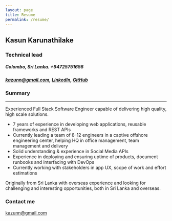 ```yaml
---
layout: page
title: Resume
permalink: /resume/
---
```


## Kasun Karunathilake
### Technical lead
##### Colombo, Sri Lanka.    +94725751656
##### <i class="svg-icon-small email"></i>[kazunn@gmail.com](mailto:kazunn@gmail.com), <i class="svg-icon-small linkedin"></i> [LinkedIn](https://www.linkedin.com/in/kazunn), <i class="svg-icon-small github"></i> [GitHub](https://github.com/kazunn)


### Summary
---

Experienced Full Stack Software Engineer capable of delivering high quality, high scale solutions.

* 7 years of experience in developing web applications, reusable frameworks and REST APIs
* Currently leading a team of 8-12 engineers in a captive offshore engineering center, helping HQ in office management, team management and delivery
* Solid understanding & experience in Social Media APIs
* Experience in deploying and ensuring uptime of products, document runbooks and interfacing with DevOps
* Currently working with stakeholders in app UX, scope of work and effort estimations

Originally from Sri Lanka with overseas experience and looking for challenging and interesting opportunities, both in Sri Lanka and overseas.

### 


### Contact me

[kazunn@gmail.com](mailto:kazunn@gmail.com)
